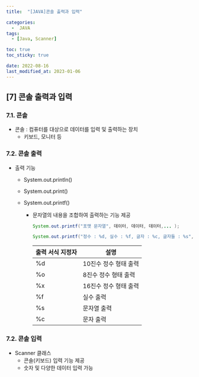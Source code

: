 ```yaml
---
title:  "[JAVA]콘솔 출력과 입력" 

categories:
  -  JAVA
tags:
  - [Java, Scanner]

toc: true
toc_sticky: true

date: 2022-08-16
last_modified_at: 2023-01-06
---
```

[7] 콘솔 출력과 입력
----
### 7.1. 콘솔
- 콘솔 : 컴퓨터를 대상으로 데이터를 입력 및 출력하는 장치
    - 키보드, 모니터 등

### 7.2. 콘솔 출력
- 출력 기능
    - System.out.println()
    - System.out.print()
    - System.out.printf() 
        
        - 문자열의 내용을 조합하여 출력하는 기능 제공 
            ```java
            System.out.printf("포맷 문자열", 데이터, 데이터, 데이터,... );

            System.out.printf("정수 : %d, 실수 : %f, 글자 : %c, 글자들 : %s", 10, 3.14, 'A', "이순신");
            ```

            |출력 서식 지정자 |설명|
            |---|---|
            |%d|10진수 정수 형태 출력|
            |%o|8진수 정수 형태 출력|
            |%x|16진수 정수 형태 출력|
            |%f|실수 출력|
            |%s|문자열 출력|
            |%c|문자 출력 |

### 7.2. 콘솔 입력
- Scanner 클래스 
    - 콘솔(키보드) 입력 기능 제공 
    - 숫자 및 다양한 데이터 입력 가능